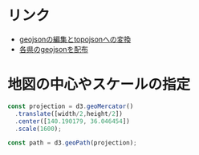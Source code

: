 # リンク

- [geojsonの編集とtopojsonへの変換](https://mapshaper.org/)
- [各県のgeojsonを配布](https://github.com/niiyz/JapanCityGeoJson)

# 地図の中心やスケールの指定

```js
const projection = d3.geoMercator()
  .translate([width/2,height/2])
  .center([140.190179, 36.046454])
  .scale(1600);

const path = d3.geoPath(projection);
```